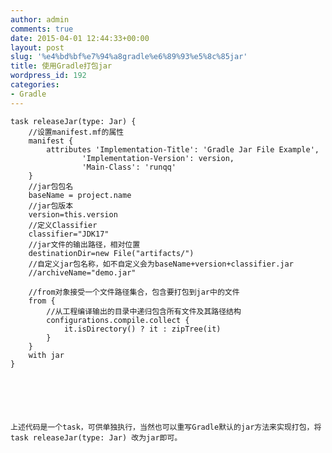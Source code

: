 ```yaml
---
author: admin
comments: true
date: 2015-04-01 12:44:33+00:00
layout: post
slug: '%e4%bd%bf%e7%94%a8gradle%e6%89%93%e5%8c%85jar'
title: 使用Gradle打包jar
wordpress_id: 192
categories:
- Gradle
---
```



    task releaseJar(type: Jar) {
        //设置manifest.mf的属性
        manifest {
            attributes 'Implementation-Title': 'Gradle Jar File Example',
                    'Implementation-Version': version,
                    'Main-Class': 'runqq'
        }
        //jar包包名
        baseName = project.name
        //jar包版本
        version=this.version
        //定义Classifier
        classifier="JDK17"
        //jar文件的输出路径，相对位置
        destinationDir=new File("artifacts/")
        //自定义jar包名称，如不自定义会为baseName+version+classifier.jar
        //archiveName="demo.jar"
    
        //from对象接受一个文件路径集合，包含要打包到jar中的文件
        from {
            //从工程编译输出的目录中递归包含所有文件及其路径结构
            configurations.compile.collect {
                it.isDirectory() ? it : zipTree(it)
            }
        }
        with jar
    }






	上述代码是一个task，可供单独执行，当然也可以重写Gradle默认的jar方法来实现打包，将task releaseJar(type: Jar) 改为jar即可。




